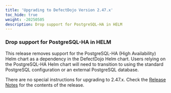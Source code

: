 ```yaml
---
title: 'Upgrading to DefectDojo Version 2.47.x'
toc_hide: true
weight: -20250505
description: Drop support for PostgreSQL-HA in HELM
---
```

### Drop support for PostgreSQL-HA in HELM

This release removes support for the PostgreSQL-HA (High Availability) Helm chart as a dependency in the DefectDojo Helm chart. Users relying on the PostgreSQL-HA Helm chart will need to transition to using the standard PostgreSQL configuration or an external PostgreSQL database.

There are no special instructions for upgrading to 2.47.x. Check the [Release Notes](https://github.com/DefectDojo/django-DefectDojo/releases/tag/2.47.0) for the contents of the release.
